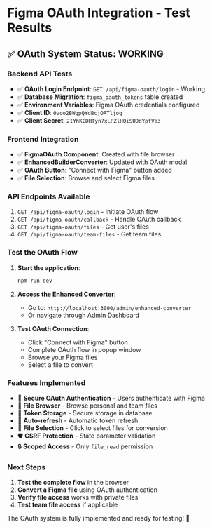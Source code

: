 # Figma OAuth Integration - Test Results

## ✅ OAuth System Status: WORKING

### Backend API Tests
- ✅ **OAuth Login Endpoint**: `GET /api/figma-oauth/login` - Working
- ✅ **Database Migration**: `figma_oauth_tokens` table created
- ✅ **Environment Variables**: Figma OAuth credentials configured
- ✅ **Client ID**: `0voo2BWgpQYdBcjORTljog`
- ✅ **Client Secret**: `2IYhKCDHTyn7xLPZlHQiSUDdYpfVe3`

### Frontend Integration
- ✅ **FigmaOAuth Component**: Created with file browser
- ✅ **EnhancedBuilderConverter**: Updated with OAuth modal
- ✅ **OAuth Button**: "Connect with Figma" button added
- ✅ **File Selection**: Browse and select Figma files

### API Endpoints Available
1. `GET /api/figma-oauth/login` - Initiate OAuth flow
2. `GET /api/figma-oauth/callback` - Handle OAuth callback  
3. `GET /api/figma-oauth/files` - Get user's files
4. `GET /api/figma-oauth/team-files` - Get team files

### Test the OAuth Flow

1. **Start the application**:
   ```bash
   npm run dev
   ```

2. **Access the Enhanced Converter**:
   - Go to: `http://localhost:3000/admin/enhanced-converter`
   - Or navigate through Admin Dashboard

3. **Test OAuth Connection**:
   - Click "Connect with Figma" button
   - Complete OAuth flow in popup window
   - Browse your Figma files
   - Select a file to convert

### Features Implemented

- 🔐 **Secure OAuth Authentication** - Users authenticate with Figma
- 📁 **File Browser** - Browse personal and team files  
- 🔑 **Token Storage** - Secure storage in database
- 🔄 **Auto-refresh** - Automatic token refresh
- 🎯 **File Selection** - Click to select files for conversion
- 🛡️ **CSRF Protection** - State parameter validation
- 🔒 **Scoped Access** - Only `file_read` permission

### Next Steps

1. **Test the complete flow** in the browser
2. **Convert a Figma file** using OAuth authentication
3. **Verify file access** works with private files
4. **Test team file access** if applicable

The OAuth system is fully implemented and ready for testing! 🚀
